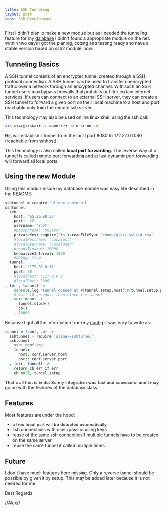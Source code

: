 ```yaml
---
title: SSH Tunneling
layout: post
tags: SSH Development
---
```


First I didn't plan to make a new module but as I needed the tunneling feature for
my [database](http://alinex.github.io/node-database/) I didn't found a appropriate
module on the net.
Within two days I got the planing, coding and testing ready and have a stable
version based on ssh2 module, now.

Tunneling Basics
----------------------------------------------------------------
A SSH tunnel consists of an encrypted tunnel created through a SSH protocol
connection. A SSH tunnel can be used to transfer unencrypted traffic over a
network through an encrypted channel. With such an SSH tunnel users may bypass
firewalls that prohibits or filter certain internet services. If users can connect to
an external SSH server, they can create a SSH tunnel to forward a given port on
their local machine to a host and port reachable only from the remote ssh
server.

This technology may also be used on the linux shell using the ssh call:

``` bash
ssh user@sshhost -L 8080:172.32.0.11:80 -N
```

His will establish a tunnel from the local port 8080 to 172.32.0.11:80
(reachable from sshhost).

This technology is also called __local port forwarding__. The reverse way of
a tunnel is called remote port forwarding and at last dynamic port forwarding will
forward all local ports.

Using the new Module
----------------------------------------------------------------
Using this module inside my database module was easy like described in the
README:

``` coffee
sshtunnel = require 'alinex-sshtunnel'
sshtunnel
  ssh:
    host: '65.25.98.25'
    port:  22
    username: 'root'
    #passphrase: 'mypass'
    privateKey: require('fs').readFileSync '/home/alex/.ssh/id_rsa'
    #localHostname: "Localost"
    #localUsername: "LocalUser"
    #readyTimeout: 20000
    keepaliveInterval: 1000
    #debug: true
  tunnel:
    host: '172.30.0.11'
    port: 80
    #localhost: '127.0.0.1'
    #localPort: 8080
, (err, tunnel) ->
    console.log "tunnel opened at #{tunnel.setup.host}:#{tunnel.setup.port}"
    # wait 10 seconds, then close the tunnel
    setTimeout ->
      tunnel.close()
      cb()
    , 10000
```

Because I got all the information from my [config](http://alinex.github.io/node-config)
it was easy to write as:

``` coffee
tunnel = (conf, cb) ->
  sshtunnel = require 'alinex-sshtunnel'
  sshtunnel
    ssh: conf.ssh
    tunnel:
      host: conf.server.host
      port: conf.server.port
  , (err, tunnel) ->
    return cb err if err
    cb null, tunnel.setup
```

That's all that is to do. So my integration was fast and successful and I may
go on with the features of the database class.


Features
----------------------------------------------------------------

Most features are under the hood:

- a free local port will be detected automatically
- ssh connections with user+pass or using keys
- reuse of the same ssh connection if multiple tunnels have to be created on the
  same server
- reuse the same tunnel if called multiple times


Future
----------------------------------------------------------------
I don't have much features here missing. Only a reverse tunnel should be possible
by given it by setup. This may be added later because it is not needed for me.

Best Regards

//Alex//